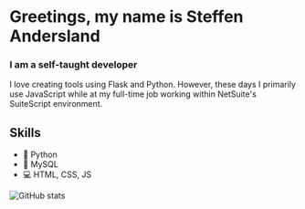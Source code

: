 # Greetings, my name is Steffen Andersland
### I am a self-taught developer
I love creating tools using Flask and Python. However, these days I primarily use JavaScript while at my full-time job working within NetSuite's SuiteScript environment. 

## Skills
* 🐍 Python
* 🧠 MySQL
* 💻 HTML, CSS, JS

![GitHub stats](https://github-readme-stats.vercel.app/api?username=Sandersland&show_icons=true)  
